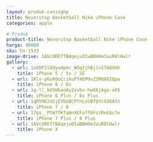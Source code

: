 ```yaml
---
layout: produk-casinghp
title: Neverstop Basketball Nike iPhone Case
categories: apple

# Produk
product-title: Neverstop Basketball Nike iPhone Case
harga: 90000
sku: hn-1533
image-drive: 1AVcOREfTBAqeju0IwBBH0m3auR8lHwlr
gallery:
  - url: 1v8DF5lOdyvHpmr_WOqIjhBj1n5fA8XHV
    title: iPhone 5 / 5s / SE
  - url: 1Klv-pKsROuCcikuP74EM9vZIMd8GIQpa
    title: iPhone 6 / 6s
  - url: 1g-ll_kX5Hbao8y2xvbs-hw6RjAgo-vK5
    title: iPhone 6 Plus / 6s Plus
  - url: 1qMYRK2dSjEVDeBCPYnLnSBfQYc938Afn
    title: iPhone 7 / 8
  - url: 17gu__PtW7fKfqWnXEFoff6FziReEAcfe
    title: iPhone 7 Plus / 8 Plus
  - url: 1AVcOREfTBAqeju0IwBBH0m3auR8lHwlr
    title: iPhone X
---
```

